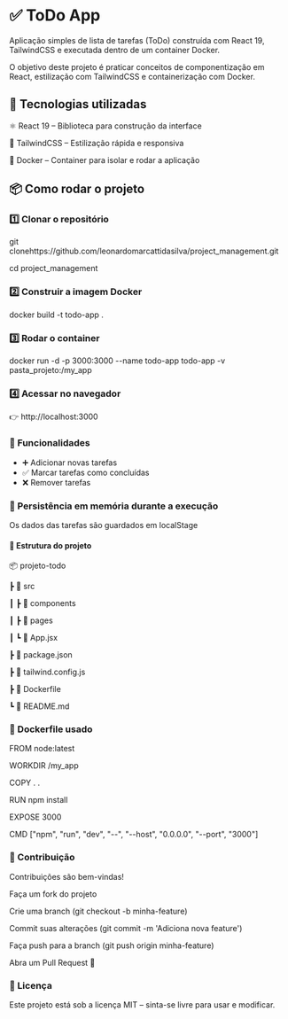 <h1>✅ ToDo App</h1>

<p>Aplicação simples de lista de tarefas (ToDo) construída com React 19, TailwindCSS e executada dentro de um container Docker.</p>

<p>O objetivo deste projeto é praticar conceitos de componentização em React, estilização com TailwindCSS e containerização com Docker.</p>

<h2>🚀 Tecnologias utilizadas</h2>

<p>⚛️ React 19 – Biblioteca para construção da interface</p>
<p>🎨 TailwindCSS – Estilização rápida e responsiva</p>

<p>🐳 Docker – Container para isolar e rodar a aplicação</p>

<h2>📦 Como rodar o projeto</h2>
<h3>1️⃣ Clonar o repositório</h3>
<p>git clonehttps://github.com/leonardomarcattidasilva/project_management.git</p>
<p>cd project_management</p>

<h3>2️⃣ Construir a imagem Docker</h3>
<p>docker build -t todo-app . </p>

<h3>3️⃣ Rodar o container</h3>
<p>docker run -d -p 3000:3000 --name todo-app todo-app -v pasta_projeto:/my_app</p>

<h3>4️⃣ Acessar no navegador</h3>
<p>👉 http://localhost:3000</p>

<h3>📝 Funcionalidades</h3>

<ul>
   <li>➕ Adicionar novas tarefas</li>
   <li>✅ Marcar tarefas como concluídas</li>
   <li>❌ Remover tarefas</li>
</ul>

<h3>💾 Persistência em memória durante a execução</h3>
<p>Os dados das tarefas são guardados em localStage</p>

<h4>📂 Estrutura do projeto</h4>
<p>📦 projeto-todo</p>
 <p>┣ 📂 src</p>
 <p>┃ ┣ 📂 components</p>
 <p>┃ ┣ 📂 pages</p>
 <p>┃ ┗ 📜 App.jsx</p>
 <p>┣ 📜 package.json</p>
 <p>┣ 📜 tailwind.config.js</p>
 <p>┣ 📜 Dockerfile</p>
 <p>┗ 📜 README.md

<h3>🐳 Dockerfile usado</h3>
<p>FROM node:latest</p>
<p>WORKDIR /my_app</p>
<p>COPY . . </p>
<p>RUN npm install</p>
<p>EXPOSE 3000</p>
<p>CMD ["npm", "run", "dev", "--", "--host", "0.0.0.0", "--port", "3000"]</p>

<h3>🤝 Contribuição</h3>

<p>Contribuições são bem-vindas!</p>
<p>Faça um fork do projeto</p>
<p>Crie uma branch (git checkout -b minha-feature)</p>
<p>Commit suas alterações (git commit -m 'Adiciona nova feature')</p>
<p>Faça push para a branch (git push origin minha-feature)</p>
<p>Abra um Pull Request 🚀</p>

<h3>📜 Licença</h3>
<p>Este projeto está sob a licença MIT – sinta-se livre para usar e modificar.</p>